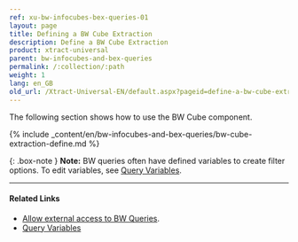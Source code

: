 ```yaml
---
ref: xu-bw-infocubes-bex-queries-01
layout: page
title: Defining a BW Cube Extraction
description: Define a BW Cube Extraction
product: xtract-universal
parent: bw-infocubes-and-bex-queries
permalink: /:collection/:path
weight: 1
lang: en_GB
old_url: /Xtract-Universal-EN/default.aspx?pageid=define-a-bw-cube-extraction
---
```


The following section shows how to use the BW Cube component. <br>

{% include _content/en/bw-infocubes-and-bex-queries/bw-cube-extraction-define.md %}


{: .box-note }
**Note:** BW queries often have defined variables to create filter options. To edit variables, see [Query Variables](./variables).
 
*****
#### Related Links
- [Allow external access to BW Queries](https://kb.theobald-software.com/general/allow-external-access-to-bw-queries).
- [Query Variables](./variables)
